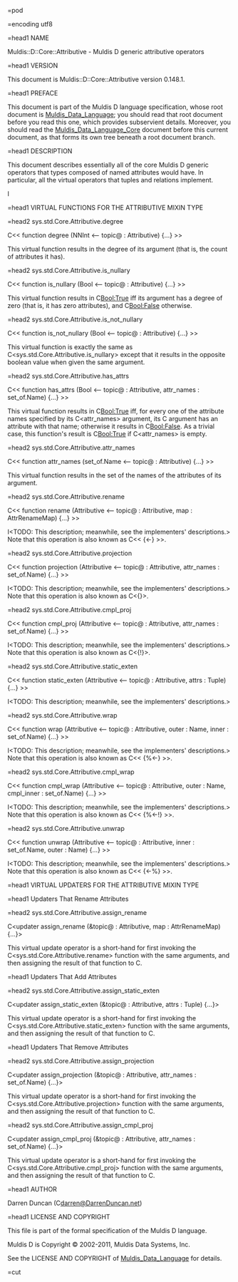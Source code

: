 =pod

=encoding utf8

=head1 NAME

Muldis::D::Core::Attributive - Muldis D generic attributive operators

=head1 VERSION

This document is Muldis::D::Core::Attributive version 0.148.1.

=head1 PREFACE

This document is part of the Muldis D language specification, whose root
document is [Muldis_Data_Language](Muldis_Data_Language.md); you should read that root document before
you read this one, which provides subservient details.  Moreover, you
should read the [Muldis_Data_Language_Core](Muldis_Data_Language_Core.md) document before this current
document, as that forms its own tree beneath a root document branch.

=head1 DESCRIPTION

This document describes essentially all of the core Muldis D generic
operators that types composed of named attributes would have.  In
particular, all the virtual operators that tuples and relations implement.

I<This documentation is pending.>

=head1 VIRTUAL FUNCTIONS FOR THE ATTRIBUTIVE MIXIN TYPE

=head2 sys.std.Core.Attributive.degree

C<< function degree (NNInt <-- topic@ : Attributive) {...} >>

This virtual function results in the degree of its argument (that is, the
count of attributes it has).

=head2 sys.std.Core.Attributive.is_nullary

C<< function is_nullary (Bool <-- topic@ : Attributive) {...} >>

This virtual function results in C<Bool:True> iff its argument has a degree
of zero (that is, it has zero attributes), and C<Bool:False> otherwise.

=head2 sys.std.Core.Attributive.is_not_nullary

C<< function is_not_nullary (Bool <-- topic@ : Attributive) {...} >>

This virtual function is exactly the same as
C<sys.std.Core.Attributive.is_nullary> except
that it results in the opposite boolean value when given the same argument.

=head2 sys.std.Core.Attributive.has_attrs

C<< function has_attrs (Bool <-- topic@ : Attributive,
attr_names : set_of.Name) {...} >>

This virtual function results in C<Bool:True> iff, for every one of the
attribute names specified by its C<attr_names> argument, its C<topic>
argument has an attribute with that name; otherwise it results in
C<Bool:False>.  As a trivial case, this function's result is C<Bool:True>
if C<attr_names> is empty.

=head2 sys.std.Core.Attributive.attr_names

C<< function attr_names (set_of.Name <-- topic@ : Attributive) {...} >>

This virtual function results in the set of the names of the attributes of
its argument.

=head2 sys.std.Core.Attributive.rename

C<< function rename (Attributive <-- topic@ : Attributive,
map : AttrRenameMap) {...} >>

I<TODO: This description; meanwhile, see the implementers' descriptions.>
Note that this operation is also known as C<< {<-} >>.

=head2 sys.std.Core.Attributive.projection

C<< function projection (Attributive <-- topic@ : Attributive,
attr_names : set_of.Name) {...} >>

I<TODO: This description; meanwhile, see the implementers' descriptions.>
Note that this operation is also known as C<{}>.

=head2 sys.std.Core.Attributive.cmpl_proj

C<< function cmpl_proj (Attributive <-- topic@ : Attributive,
attr_names : set_of.Name) {...} >>

I<TODO: This description; meanwhile, see the implementers' descriptions.>
Note that this operation is also known as C<{!}>.

=head2 sys.std.Core.Attributive.static_exten

C<< function static_exten (Attributive <--
topic@ : Attributive, attrs : Tuple) {...} >>

I<TODO: This description; meanwhile, see the implementers' descriptions.>

=head2 sys.std.Core.Attributive.wrap

C<< function wrap (Attributive <-- topic@ : Attributive,
outer : Name, inner : set_of.Name) {...} >>

I<TODO: This description; meanwhile, see the implementers' descriptions.>
Note that this operation is also known as C<< {%<-} >>.

=head2 sys.std.Core.Attributive.cmpl_wrap

C<< function cmpl_wrap (Attributive <-- topic@ : Attributive,
outer : Name, cmpl_inner : set_of.Name) {...} >>

I<TODO: This description; meanwhile, see the implementers' descriptions.>
Note that this operation is also known as C<< {%<-!} >>.

=head2 sys.std.Core.Attributive.unwrap

C<< function unwrap (Attributive <-- topic@ : Attributive,
inner : set_of.Name, outer : Name) {...} >>

I<TODO: This description; meanwhile, see the implementers' descriptions.>
Note that this operation is also known as C<< {<-%} >>.

=head1 VIRTUAL UPDATERS FOR THE ATTRIBUTIVE MIXIN TYPE

=head1 Updaters That Rename Attributes

=head2 sys.std.Core.Attributive.assign_rename

C<updater assign_rename (&topic@ : Attributive, map : AttrRenameMap) {...}>

This virtual update operator is a short-hand for first invoking the
C<sys.std.Core.Attributive.rename> function with the same arguments, and
then assigning the result of that function to C<topic>.

=head1 Updaters That Add Attributes

=head2 sys.std.Core.Attributive.assign_static_exten

C<updater assign_static_exten (&topic@ : Attributive, attrs : Tuple) {...}>

This virtual update operator is a short-hand for first invoking the
C<sys.std.Core.Attributive.static_exten> function with the same arguments,
and then assigning the result of that function to C<topic>.

=head1 Updaters That Remove Attributes

=head2 sys.std.Core.Attributive.assign_projection

C<updater assign_projection (&topic@ : Attributive,
attr_names : set_of.Name) {...}>

This virtual update operator is a short-hand for first invoking the
C<sys.std.Core.Attributive.projection> function with the same arguments,
and then assigning the result of that function to C<topic>.

=head2 sys.std.Core.Attributive.assign_cmpl_proj

C<updater assign_cmpl_proj (&topic@ : Attributive,
attr_names : set_of.Name) {...}>

This virtual update operator is a short-hand for first invoking the
C<sys.std.Core.Attributive.cmpl_proj> function with the same arguments,
and then assigning the result of that function to C<topic>.

=head1 AUTHOR

Darren Duncan (C<darren@DarrenDuncan.net>)

=head1 LICENSE AND COPYRIGHT

This file is part of the formal specification of the Muldis D language.

Muldis D is Copyright © 2002-2011, Muldis Data Systems, Inc.

See the LICENSE AND COPYRIGHT of [Muldis_Data_Language](Muldis_Data_Language.md) for details.

=cut
